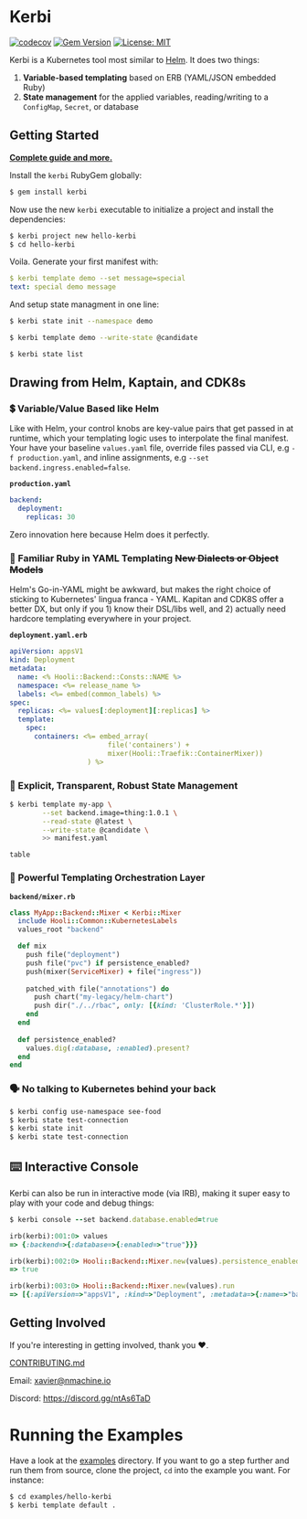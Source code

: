 
# Kerbi

[![codecov](https://codecov.io/gh/nectar-cs/kerbi/branch/master/graph/badge.svg)](https://codecov.io/gh/nectar-cs/kerbi)
[![Gem Version](https://badge.fury.io/rb/kerbi.svg)](https://badge.fury.io/rb/kerbi)
[![License: MIT](https://img.shields.io/badge/License-MIT-yellow.svg)](https://opensource.org/licenses/MIT)

Kerbi is a Kubernetes tool most similar to [Helm](https://helm.sh/). It does two things:
1. **Variable-based templating** based on ERB (YAML/JSON embedded Ruby)
2. **State management** for the applied variables, reading/writing to a `ConfigMap`, `Secret`, or database


## Getting Started

**[Complete guide and more.](https://xavier-9.gitbook.io/untitled/walkthroughs/getting-started)**

Install the `kerbi` RubyGem globally: 

```bash
$ gem install kerbi
```

Now use the new `kerbi` executable to initialize a project and install the dependencies:

```bash
$ kerbi project new hello-kerbi
$ cd hello-kerbi
```

Voila. Generate your first manifest with:

```yaml
$ kerbi template demo --set message=special
text: special demo message
```

And setup state managment in one line:

```bash
$ kerbi state init --namespace demo

$ kerbi template demo --write-state @candidate

$ kerbi state list
```


## Drawing from Helm, Kaptain, and CDK8s

### 💲 Variable/Value Based like Helm

Like with Helm, your control knobs are key-value pairs that get passed in at runtime,
which your templating logic uses to interpolate the final manifest. Your have your 
baseline `values.yaml` file, override files passed via CLI, e.g
`-f production.yaml`, and inline assignments, e.g `--set backend.ingress.enabled=false`.

**`production.yaml`**
```yaml
backend:
  deployment:
    replicas: 30
```

Zero innovation here because Helm does it perfectly.

### 📜 Familiar Ruby in YAML Templating ~~New Dialects or Object Models~~

Helm's Go-in-YAML might be awkward, but makes the right choice of sticking to Kubernetes' lingua franca - YAML.
Kapitan and CDK8S offer a better DX, but only if you 1) know their DSL/libs well,
and 2) actually need hardcore templating everywhere in your project.

**`deployment.yaml.erb`**
```yaml
apiVersion: appsV1
kind: Deployment
metadata:
  name: <% Hooli::Backend::Consts::NAME %>
  namespace: <%= release_name %>
  labels: <%= embed(common_labels) %>
spec: 
  replicas: <%= values[:deployment][:replicas] %>
  template:
    spec:
      containers: <%= embed_array(
                        file('containers') + 
                        mixer(Hooli::Traefik::ContainerMixer))
                   ) %>
```

### 📀 Explicit, Transparent, Robust State Management

```bash
$ kerbi template my-app \
        --set backend.image=thing:1.0.1 \
        --read-state @latest \
        --write-state @candidate \       
        >> manifest.yaml
```

```
table
```

### 🚦 Powerful Templating Orchestration Layer

**`backend/mixer.rb`**
```ruby
class MyApp::Backend::Mixer < Kerbi::Mixer
  include Hooli::Common::KubernetesLabels
  values_root "backend"

  def mix
    push file("deployment")
    push file("pvc") if persistence_enabled?
    push(mixer(ServiceMixer) + file("ingress"))
    
    patched_with file("annotations") do
      push chart("my-legacy/helm-chart")
      push dir("./../rbac", only: [{kind: 'ClusterRole.*'}])
    end
  end 
  
  def persistence_enabled?
    values.dig(:database, :enabled).present?
  end
end
```

### 🗣️ No talking to Kubernetes behind your back

```bash
$ kerbi config use-namespace see-food
$ kerbi state test-connection
$ kerbi state init
$ kerbi state test-connection
```

## ⌨️ Interactive Console
 
Kerbi can also be run in interactive mode (via IRB), making it super easy to play
with your code and debug things:

```ruby
$ kerbi console --set backend.database.enabled=true

irb(kerbi):001:0> values
=> {:backend=>{:database=>{:enabled=>"true"}}}

irb(kerbi):002:0> Hooli::Backend::Mixer.new(values).persistence_enabled?
=> true

irb(kerbi):003:0> Hooli::Backend::Mixer.new(values).run
=> [{:apiVersion=>"appsV1", :kind=>"Deployment", :metadata=>{:name=>"backend", :namespace=>"default"}, :spec=>"foo"}]
```

## Getting Involved

If you're interesting in getting involved, thank you ❤️. 

[CONTRIBUTING.md](https://github.com/nmachine-io/kerbi/blob/master/CONTRIBUTING.md)

Email: xavier@nmachine.io

Discord: https://discord.gg/ntAs6TaD

# Running the Examples

Have a look at the [examples](https://github.com/nmachine-io/kerbi/tree/master/examples) directory. 
If you want to go a step further and run them from source, clone the project, `cd` into the example you 
want. For instance:

```bash
$ cd examples/hello-kerbi
$ kerbi template default .
```
